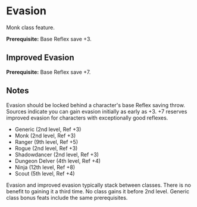 Evasion
=======

Monk class feature.

__Prerequisite:__ Base Reflex save +3.

Improved Evasion
----------------

__Prerequisite:__ Base Reflex save +7.


Notes
-----

Evasion should be locked behind a character's base Reflex saving throw. Sources indicate you can gain evasion initially as early as +3. +7 reserves improved evasion for characters with exceptionally good reflexes.

- Generic (2nd level, Ref +3)
- Monk (2nd level, Ref +3)
- Ranger (9th level, Ref +5)
- Rogue (2nd level, Ref +3)
- Shadowdancer (2nd level, Ref +3)
- Dungeon Delver (4th level, Ref +4)
- Ninja (12th level, Ref +8)
- Scout (5th level, Ref +4)

Evasion and improved evasion typically stack between classes. There is no benefit to gaining it a third time. No class gains it before 2nd level. Generic class bonus feats include the same prerequisites.
